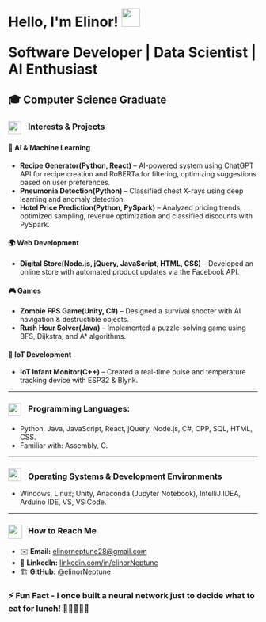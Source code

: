 <h1> Hello, I'm Elinor! 
    <img src="https://raw.githubusercontent.com/kaueMarques/kaueMarques/master/hi.gif" height="37px" style="max-width: 50%; display: inline-block;" data-target="animated-image.originalImage">
<p>Software Developer | Data Scientist | AI Enthusiast</p>
</h1>
<h2>
🎓 Computer Science Graduate 
</h2>
<h3>
  <img src="https://media.tenor.com/igpgV8mpIqYAAAAi/airplane-take-off.gif" height="26" style="vertical-align: middle; display: inline-block; margin-right: 10px;">
  Interests & Projects
</h3>

####  🧠 **AI & Machine Learning**  
- **Recipe Generator(Python, React)** – AI-powered system using ChatGPT API for recipe creation and RoBERTa for filtering, optimizing suggestions based on user preferences.
- **Pneumonia Detection(Python)** – Classified chest X-rays using deep learning and anomaly detection.  
- **Hotel Price Prediction(Python, PySpark)** – Analyzed pricing trends, optimized sampling, revenue optimization and classified discounts with PySpark.  
    
#### 🌍 **Web Development**  
- **Digital Store(Node.js, jQuery, JavaScript, HTML, CSS)** – Developed an online store with automated product updates via the Facebook API.  

#### 🎮 **Games**  
- **Zombie FPS Game(Unity, C#)** – Designed a survival shooter with AI navigation & destructible objects.
- **Rush Hour Solver(Java)** – Implemented a puzzle-solving game using BFS, Dijkstra, and A* algorithms.
  
#### 🔬 **IoT Development**  
- **IoT Infant Monitor(C++)** – Created a real-time pulse and temperature tracking device with ESP32 & Blynk. 


---
<h3>
  <img src="https://i.pinimg.com/originals/0e/c9/89/0ec989dde8b5fc0deef4e5b09292b605.gif" height="26" style="vertical-align: middle; display: inline-block; margin-right: 10px;">
  Programming Languages:
</h3>

- Python, Java, JavaScript, React, jQuery, Node.js, C#, CPP, SQL, HTML, CSS.
- Familiar with: Assembly, C.
---
<h3>
  <img src="https://i.pinimg.com/originals/24/5d/9d/245d9d30b0ba45ce3b9768b8e5b52b2b.gif" 
       height="26" 
       style="vertical-align: bottom; display: inline-block; margin-right: 10px;">
  Operating Systems & Development Environments
</h3>

- Windows, Linux; Unity, Anaconda (Jupyter Notebook), IntelliJ IDEA, Arduino IDE, VS, VS Code. 

---
  
<h3>
  <img src="https://cdn.pixabay.com/animation/2023/10/03/13/08/13-08-01-15_512.gif" height="28" style="vertical-align: middle; display: inline-block; margin-right: 8px;">
  How to Reach Me
</h3>

<ul>
  <li>✉️ <strong>Email:</strong> <a href="mailto:elinorneptune28@gmail.com">elinorneptune28@gmail.com</a></li>
  <li>🔗 <strong>LinkedIn:</strong> <a href="https://www.linkedin.com/in/elinor-neptune-8493b0339/">linkedin.com/in/elinorNeptune</a></li>
  <li>🏗️ <strong>GitHub:</strong> <a href="https://github.com/elinorNeptune">@elinorNeptune</a></li>
</ul>



### ⚡ Fun Fact - I once built a neural network just to decide what to eat for lunch! 🍣🍜🌮🍕😋

<!---
elinorNeptune/elinorNeptune is a ✨ special ✨ repository because its `README.md` (this file) appears on your GitHub profile.
You can click the Preview link to take a look at your changes.
--->
